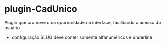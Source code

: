 # plugin-CadUnico
Plugin que promove uma oportunidade na interface, facilitando o acesso do usuário


- configuração SLUG deve conter somente alfanuméricos e underline